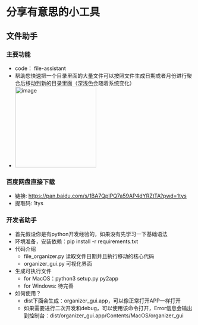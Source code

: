 # 分享有意思的小工具

## 文件助手

### 主要功能
- code： file-assistant
- 帮助您快速把一个目录里面的大量文件可以按照文件生成日期或者月份进行聚合后移动到新的目录里面（深浅色会随着系统变化）
- <img width="218" alt="image" src="https://github.com/user-attachments/assets/822fb755-2515-4306-9564-c9c829058076">

### 百度网盘直接下载
- 链接: https://pan.baidu.com/s/1BA7QpIPQ7a59AP4dYRZtTA?pwd=1tys
- 提取码: 1tys 

### 开发者助手
- 首先假设你是有python开发经验的，如果没有先学习一下基础语法
- 环境准备，安装依赖：pip install -r requirements.txt
- 代码介绍
  - file_organizer.py 读取文件日期并且执行移动的核心代码
  - organizer_gui.py 可视化界面
- 生成可执行文件
  - for MacOS：python3 setup.py py2app 
  - for Windows: 待完善
- 如何使用？
  - dist下面会生成：organizer_gui.app，可以像正常打开APP一样打开  
  - 如果需要进行二次开发和debug，可以使用该命令打开，Error信息会输出到控制台：dist/organizer_gui.app/Contents/MacOS/organizer_gui

 


